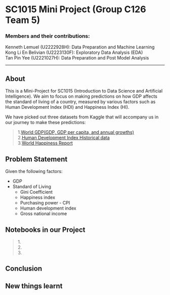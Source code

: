 # SC1015 Mini Project (Group C126 Team 5)
### Members and their contributions:
Kenneth Lemuel (U2222928H): Data Preparation and Machine Learning<br>
Kong Li En Belivian (U2223130F): Exploratory Data Analysis (EDA) <br>
Tan Pin Yee (U2221027H): Data Preparation and Post Model Analysis
***
## About
This is a Mini-Project for SC1015 (Introduction to Data Science and Artificial Intelligence). We aim to focus on making predictions on how GDP affects the standard of living of a country, measured by various factors such as Human Development Index (HDI) and Happiness Index (HI).

We have picked out three datasets from Kaggle that will accompany us in our journey to make these predictions:

> 1.[World GDP(GDP, GDP per capita, and annual growths)](https://www.kaggle.com/datasets/zgrcemta/world-gdpgdp-gdp-per-capita-and-annual-growths)<br>
2.[Human Development Index Historical data](https://www.kaggle.com/datasets/elmartini/human-development-index-historical-data)<br>
3.[World Happiness Report](https://www.kaggle.com/datasets/unsdsn/world-happiness)
## Problem Statement
Given the following factors:<br>
* GDP
* Standard of Living
   * Gini Coefficient
   * Happiness index
   * Purchasing power - CPI
   * Human development index
   * Gross national income

## Notebooks in our Project
>1.<br>2.<br>3.<br>


## Conclusion

## New things learnt

## 




